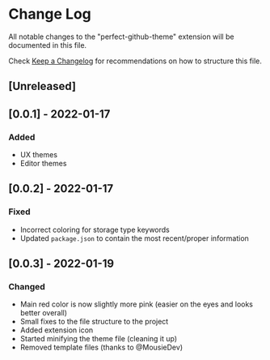 # Change Log

All notable changes to the "perfect-github-theme" extension will be documented in this file.

Check [Keep a Changelog](http://keepachangelog.com/) for recommendations on how to structure this file.

## [Unreleased]

## [0.0.1] - 2022-01-17
### Added
- UX themes
- Editor themes

## [0.0.2] - 2022-01-17
### Fixed
- Incorrect coloring for storage type keywords
- Updated `package.json` to contain the most recent/proper information

## [0.0.3] - 2022-01-19
### Changed
- Main red color is now slightly more pink (easier on the eyes and looks better overall)
- Small fixes to the file structure to the project
- Added extension icon
- Started minifying the theme file (cleaning it up)
- Removed template files (thanks to @MousieDev)